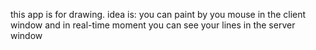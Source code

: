this app is for drawing. idea is: you can paint by you mouse in the client window and in real-time moment you can see your lines in the server window

